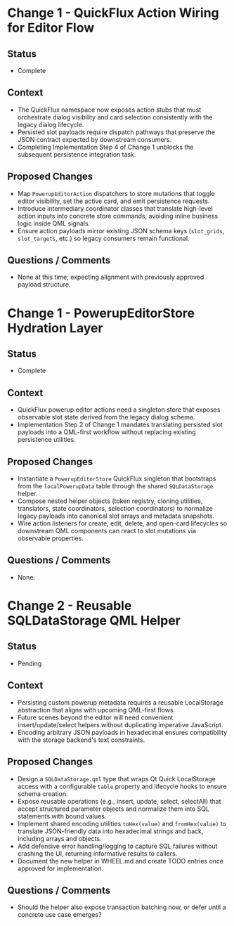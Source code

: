 # Change 1 - QuickFlux Action Wiring for Editor Flow
## Status
- Complete
## Context
- The QuickFlux namespace now exposes action stubs that must orchestrate dialog visibility and card selection consistently with the legacy dialog lifecycle.
- Persisted slot payloads require dispatch pathways that preserve the JSON contract expected by downstream consumers.
- Completing Implementation Step 4 of Change 1 unblocks the subsequent persistence integration task.
## Proposed Changes
- Map `PowerupEditorAction` dispatchers to store mutations that toggle editor visibility, set the active card, and emit persistence requests.
- Introduce intermediary coordinator classes that translate high-level action inputs into concrete store commands, avoiding inline business logic inside QML signals.
- Ensure action payloads mirror existing JSON schema keys (`slot_grids`, `slot_targets`, etc.) so legacy consumers remain functional.
## Questions / Comments
- None at this time; expecting alignment with previously approved payload structure.

# Change 1 - PowerupEditorStore Hydration Layer
## Status
- Complete
## Context
- QuickFlux powerup editor actions need a singleton store that exposes observable slot state derived from the legacy dialog schema.
- Implementation Step 2 of Change 1 mandates translating persisted slot payloads into a QML-first workflow without replacing existing persistence utilities.
## Proposed Changes
- Instantiate a `PowerupEditorStore` QuickFlux singleton that bootstraps from the `localPowerupData` table through the shared `SQLDataStorage` helper.
- Compose nested helper objects (token registry, cloning utilities, translators, state coordinators, selection coordinators) to normalize legacy payloads into canonical slot arrays and metadata snapshots.
- Wire action listeners for create, edit, delete, and open-card lifecycles so downstream QML components can react to slot mutations via observable properties.
## Questions / Comments
- None.

# Change 2 - Reusable SQLDataStorage QML Helper
## Status
- Pending
## Context
- Persisting custom powerup metadata requires a reusable LocalStorage abstraction that aligns with upcoming QML-first flows.
- Future scenes beyond the editor will need convenient insert/update/select helpers without duplicating imperative JavaScript.
- Encoding arbitrary JSON payloads in hexadecimal ensures compatibility with the storage backend's text constraints.

## Proposed Changes
- Design a `SQLDataStorage.qml` type that wraps Qt Quick LocalStorage access with a configurable `table` property and lifecycle hooks to ensure schema creation.
- Expose reusable operations (e.g., insert, update, select, selectAll) that accept structured parameter objects and normalize them into SQL statements with bound values.
- Implement shared encoding utilities `toHex(value)` and `fromHex(value)` to translate JSON-friendly data into hexadecimal strings and back, including arrays and objects.
- Add defensive error handling/logging to capture SQL failures without crashing the UI, returning informative results to callers.
- Document the new helper in WHEEL.md and create TODO entries once approved for implementation.

## Questions / Comments
- Should the helper also expose transaction batching now, or defer until a concrete use case emerges?
